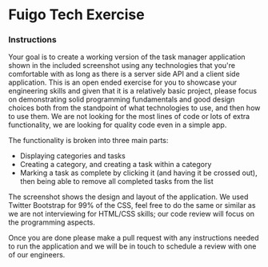 Fuigo Tech Exercise
===================

### Instructions

Your goal is to create a working version of the task manager application shown in the included screenshot using any technologies that you're comfortable with as long as there is a server side API and a client side application. This is an open ended exercise for you to showcase your engineering skills and given that it is a relatively basic project, please focus on demonstrating solid programming fundamentals and good design choices both from the standpoint of what technologies to use, and then how to use them. We are not looking for the most lines of code or lots of extra functionality, we are looking for quality code even in a simple app.

The functionality is broken into three main parts:

- Displaying categories and tasks
- Creating a category, and creating a task within a category
- Marking a task as complete by clicking it (and having it be crossed out), then being able to remove all completed tasks from the list

The screenshot shows the design and layout of the application. We used Twitter Bootstrap for 99% of the CSS, feel free to do the same or similar as we are not interviewing for HTML/CSS skills; our code review will focus on the programming aspects.

Once you are done please make a pull request with any instructions needed to run the application and we will be in touch to schedule a review with one of our engineers.
